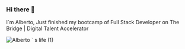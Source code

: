 ### Hi there 👋
I`m Alberto, 
Just finished my bootcamp of Full Stack Developer on The Bridge | Digital Talent Accelerator

![Alberto ` s life (1)](https://user-images.githubusercontent.com/92597288/193605608-4a70194f-3e05-426d-a836-37a275fcc530.png)
<!--
**AlbertoArenas98/AlbertoArenas98** is a ✨ _special_ ✨ repository because its `README.md` (this file) appears on your GitHub profile.

Here are some ideas to get you started:

- 🔭 I’m currently working on ...







- 🌱 I’m currently learning ...
- 👯 I’m looking to collaborate on ...
- 🤔 I’m looking for help with ...
- 💬 Ask me about ...
- 📫 How to reach me: ...
- 😄 Pronouns: ...
- ⚡ Fun fact: ...
-->
